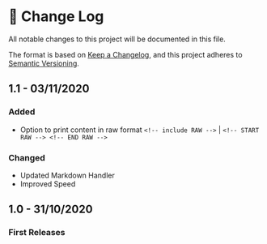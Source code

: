 # 📝  Change Log

All notable changes to this project will be documented in this file.

The format is based on [Keep a Changelog](https://keepachangelog.com/en/1.0.0/), and this project adheres to [Semantic Versioning](https://semver.org/spec/v2.0.0.html).
<!--
## Unreleased

## 1.0 - 01/02/2020
### Added

### Changed

### Deprecated

### Removed

### Fixed

### Security

-->

## 1.1 - 03/11/2020
### Added
* Option to print content in raw format `<!-- include RAW -->` | `<!-- START RAW --> <!-- END RAW -->`

### Changed
* Updated Markdown Handler
* Improved Speed

## 1.0 - 31/10/2020
### First Releases